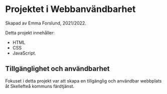 # Projektet i Webbanvändbarhet
Skapad av Emma Forslund, 2021/2022. 

Detta projekt innehåller:
* HTML
* CSS 
* JavaScript. 

## Tillgänglighet och användbarhet
Fokuset i detta projekt var att skapa en tillgänglig och användbar webbplats åt Skellefteå kommuns färdtjänst. 
